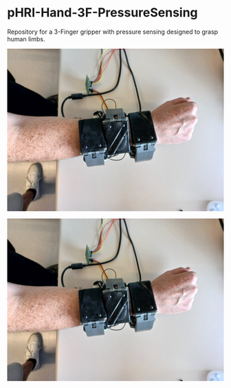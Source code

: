 # pHRI-Hand-3F-PressureSensing
Repository for a 3-Finger gripper with pressure sensing designed to grasp human limbs.

![Open](Pictures/20230724_130443.jpg)

![Closed](Pictures/20230724_130443.jpg)
